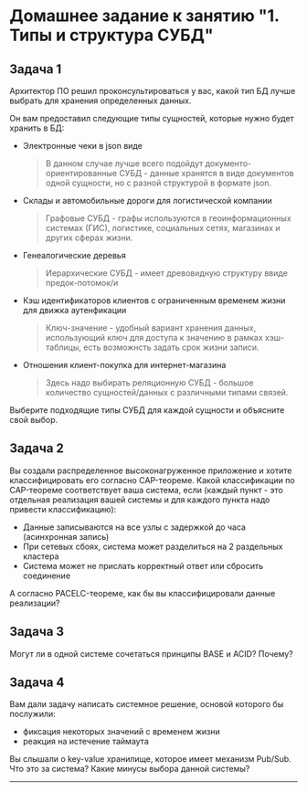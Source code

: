 # Домашнее задание к занятию "1. Типы и структура СУБД"


## Задача 1

Архитектор ПО решил проконсультироваться у вас, какой тип БД 
лучше выбрать для хранения определенных данных.

Он вам предоставил следующие типы сущностей, которые нужно будет хранить в БД:

- Электронные чеки в json виде
  >В данном случае лучше всего подойдут документо-ориентированные СУБД - данные хранятся в виде документов одной сущности, но с разной структурой в формате json.

- Склады и автомобильные дороги для логистической компании
  >Графовые СУБД - графы используются в геоинформационных системах (ГИС), логистике, социальных сетях, магазинах и других сферах жизни.

- Генеалогические деревья
  >Иерархические СУБД - имеет древовидную структуру ввиде предок-потомок/и

- Кэш идентификаторов клиентов с ограниченным временем жизни для движка аутенфикации
  >Ключ-значение - удобный вариант хранения данных, использующий ключ для доступа к значению в рамках хэш-таблицы, есть возможнсть задать срок жизни записи.

- Отношения клиент-покупка для интернет-магазина
  >Здесь надо выбирать реляционную СУБД - большое количество сущностей/данных с различными типами связей.

Выберите подходящие типы СУБД для каждой сущности и объясните свой выбор.

## Задача 2

Вы создали распределенное высоконагруженное приложение и хотите классифицировать его согласно 
CAP-теореме. Какой классификации по CAP-теореме соответствует ваша система, если 
(каждый пункт - это отдельная реализация вашей системы и для каждого пункта надо привести классификацию):

- Данные записываются на все узлы с задержкой до часа (асинхронная запись)
- При сетевых сбоях, система может разделиться на 2 раздельных кластера
- Система может не прислать корректный ответ или сбросить соединение

А согласно PACELC-теореме, как бы вы классифицировали данные реализации?

## Задача 3

Могут ли в одной системе сочетаться принципы BASE и ACID? Почему?

## Задача 4

Вам дали задачу написать системное решение, основой которого бы послужили:

- фиксация некоторых значений с временем жизни
- реакция на истечение таймаута

Вы слышали о key-value хранилище, которое имеет механизм Pub/Sub. 
Что это за система? Какие минусы выбора данной системы?

---

